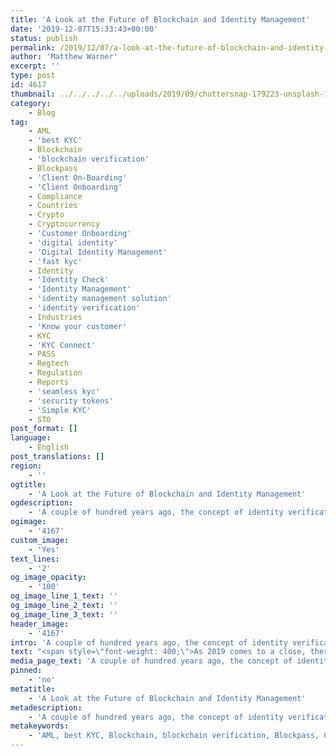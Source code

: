 ```yaml
---
title: 'A Look at the Future of Blockchain and Identity Management'
date: '2019-12-07T15:33:43+00:00'
status: publish
permalink: /2019/12/07/a-look-at-the-future-of-blockchain-and-identity-management
author: 'Matthew Warner'
excerpt: ''
type: post
id: 4617
thumbnail: ../../../../../uploads/2019/09/chuttersnap-179223-unsplash-150x150.jpg
category:
    - Blog
tag:
    - AML
    - 'best KYC'
    - Blockchain
    - 'blockchain verification'
    - Blockpass
    - 'Client On-Boarding'
    - 'Client Onboarding'
    - Compliance
    - Countries
    - Crypto
    - Cryptocurrency
    - 'Customer Onboarding'
    - 'digital identity'
    - 'Digital Identity Management'
    - 'fast kyc'
    - Identity
    - 'Identity Check'
    - 'Identity Management'
    - 'identity management solution'
    - 'identity verification'
    - Industries
    - 'Know your customer'
    - KYC
    - 'KYC Connect'
    - PASS
    - Regtech
    - Regulation
    - Reports
    - 'seamless kyc'
    - 'security tokens'
    - 'Simple KYC'
    - STO
post_format: []
language:
    - English
post_translations: []
region:
    - ''
ogtitle:
    - 'A Look at the Future of Blockchain and Identity Management'
ogdescription:
    - 'A couple of hundred years ago, the concept of identity verification would have been alien to the average person. A couple of hundred years from now, identity verification is likely to be even integral and embedded into the everyday lives of the average person (and potentially the average alien as we look to colonise other planets). For the meantime, at Blockpass we use the technology and capabilities we have at hand to provide the best identity verification and management we can. '
ogimage:
    - '4167'
custom_image:
    - 'Yes'
text_lines:
    - '2'
og_image_opacity:
    - '100'
og_image_line_1_text: ''
og_image_line_2_text: ''
og_image_line_3_text: ''
header_image:
    - '4167'
intro: 'A couple of hundred years ago, the concept of identity verification would have been alien to the average person. A couple of hundred years from now, identity verification is likely to be even integral and embedded into the everyday lives of the average person (and potentially the average alien as we look to colonise other planets). For the meantime, at Blockpass we use the technology and capabilities we have at hand to provide the best identity verification and management we can. '
text: "<span style=\"font-weight: 400;\">As 2019 comes to a close, there are a number of reports that examine the state of blockchain adoption and the use of blockchain-based identity management. Three of those reports are: </span><a href=\"https://www.gartner.com/doc/reprints?id=1-1OKPX6G7&amp;ct=191002&amp;st=sb\"><span style=\"font-weight: 400;\">Gartner’s </span></a><span style=\"font-weight: 400;\">Market Guide for Identity Proofing and Corroboration; </span><a href=\"https://govchain.world/\"><span style=\"font-weight: 400;\">GovChain’s </span></a><span style=\"font-weight: 400;\">examination of blockchain adoption by country; and Global Blockchain Identity Management Market – Industry Analysis and Forecast (2019-2026) by </span><a href=\"https://www.maximizemarketresearch.com/market-report/blockchain-identity-management-market/13151/#details\"><span style=\"font-weight: 400;\">Maximise Market Research</span></a><span style=\"font-weight: 400;\">. By examining each of these reports, it is possible to gain an insight on how blockchain and identity solutions are being received.\_\_</span>\r\n\r\n<span style=\"font-weight: 400;\">Starting with the GovChain report, which was partly sponsored by Blockpass, the adoption of blockchain in a number of countries around the world can be seen. The report ranks each country as either an adopter (actively seeking or using blockchain solutions), investigator (carried out preliminary work but of limited development and possibly only in a particular sector), and sceptic (those not investigating, or possibly actively curtailing, blockchain solutions).\_</span>\r\n\r\n<span style=\"font-weight: 400;\">Some countries are grouped together where appropriate (The EU being one such example and the UK being another) but differences in blockchain uptake are noted where relevant (France being noted as an ‘investigator’, and certain US States being noted for particular views. Areas in which blockchain technology is being used in the jurisdictions analysed include agriculture, land registry, voting, fintech and other areas.\_</span>\r\n\r\n<span style=\"font-weight: 400;\">In total, 24 different instances were examined, with the split between their approaches shown below:\_</span>\r\n<table style=\"height: 930px;\" width=\"350\">\r\n<tbody>\r\n<tr>\r\n<td><b>‘Adopter’</b></td>\r\n<td><b>‘Investigator’</b></td>\r\n<td><b>‘Sceptic’</b></td>\r\n</tr>\r\n<tr>\r\n<td><span style=\"font-weight: 400;\">Australia</span></td>\r\n<td><span style=\"font-weight: 400;\">France</span></td>\r\n<td><span style=\"font-weight: 400;\">Brazil</span></td>\r\n</tr>\r\n<tr>\r\n<td><span style=\"font-weight: 400;\">Bahrain</span></td>\r\n<td><span style=\"font-weight: 400;\">Ghana</span></td>\r\n<td><span style=\"font-weight: 400;\">China</span></td>\r\n</tr>\r\n<tr>\r\n<td><span style=\"font-weight: 400;\">Estonia</span></td>\r\n<td><span style=\"font-weight: 400;\">Haiti &amp; Dominican Republic</span></td>\r\n<td></td>\r\n</tr>\r\n<tr>\r\n<td><span style=\"font-weight: 400;\">EU</span></td>\r\n<td rowspan=\"3\"><span style=\"font-weight: 400;\">Intergovernmental Approaches - The Organisation for Economic Co-Operation and Development (OECD)</span></td>\r\n<td></td>\r\n</tr>\r\n<tr>\r\n<td><span style=\"font-weight: 400;\">Gibraltar</span></td>\r\n<td></td>\r\n</tr>\r\n<tr>\r\n<td><span style=\"font-weight: 400;\">Indonesia</span></td>\r\n<td></td>\r\n</tr>\r\n<tr>\r\n<td><span style=\"font-weight: 400;\">Nigeria\_</span></td>\r\n<td><span style=\"font-weight: 400;\">Isle of Man</span></td>\r\n<td></td>\r\n</tr>\r\n<tr>\r\n<td><span style=\"font-weight: 400;\">Singapore</span></td>\r\n<td><span style=\"font-weight: 400;\">Kenya</span></td>\r\n<td></td>\r\n</tr>\r\n<tr>\r\n<td><span style=\"font-weight: 400;\">South Africa\_</span></td>\r\n<td><span style=\"font-weight: 400;\">Thailand</span></td>\r\n<td></td>\r\n</tr>\r\n<tr>\r\n<td><span style=\"font-weight: 400;\">Sweden</span></td>\r\n<td rowspan=\"2\"><span style=\"font-weight: 400;\">USA (Illinois, Colorado, Ohio, Montana, Delaware)</span></td>\r\n<td></td>\r\n</tr>\r\n<tr>\r\n<td><span style=\"font-weight: 400;\">UAE</span></td>\r\n<td></td>\r\n</tr>\r\n<tr>\r\n<td><span style=\"font-weight: 400;\">UK</span></td>\r\n<td></td>\r\n<td></td>\r\n</tr>\r\n<tr>\r\n<td><span style=\"font-weight: 400;\">USA (Federa)</span></td>\r\n<td></td>\r\n<td></td>\r\n</tr>\r\n<tr>\r\n<td><span style=\"font-weight: 400;\">USA (Wyoming)</span></td>\r\n<td></td>\r\n<td></td>\r\n</tr>\r\n</tbody>\r\n</table>\r\n<span style=\"font-weight: 400;\">These results show a significant slant towards a positive reception and active development of blockchain solutions from the areas analysed, and is encouraging for the future of blockchain adoption as it becomes more normalised. Many of those countries or jurisdictions listed as ‘Investigator’ were described as actively moving towards being considered an ‘adopter’, but had not yet fully implemented or developed the necessary criteria. Even though it was designated as ‘sceptic’ of blockchain adoption, China was noted to have invested billions into research and development of blockchain solutions; much of the hesitancy and uncertainty in this case is towards the use of cryptocurrencies, and the decentralised nature conflicting with the government’s desire for control and censorship of certain areas.\_</span>\r\n\r\n<span style=\"font-weight: 400;\">This growth of blockchain adoption is mirrored in the report from Maximise Market Research. Taking a close look at a forecast for global blockchain identity management markets, the report predicts a significant growth in the blockchain identity market. This was shown in the following graphic from the report:\_</span>\r\n\r\n<img class=\"wp-image-4618 aligncenter\" src=\"https://www.blockpass.org/wp-content/uploads/2019/12/Global-Blockchain-Identity-Management-Market-300x178.png\" alt=\"\" width=\"572\" height=\"338\" />\r\n\r\n<span style=\"font-weight: 400;\">The report discusses benefits of decentralised identity management, and the related issues that arise from lack of regulation and uncertainty around a new technology.\_</span><span style=\"font-weight: 400;\">Additionally, the report highlights the increasingly sought-after ability to provide security, self-sovereignty, simplified and immutable solutions, which blockchain-based identity solutions have the opportunity to bring. This push far outstrips the negative issues and is predicted to drive the rise of blockchain identity solutions predicted.\_</span>\r\n\r\n<span style=\"font-weight: 400;\">In its analysis, the Maximise Market Research report went into details on industries, providers and regions. Unsurprisingly, banking, finance and insurance was identified as being the main focus for blockchain identity management, with the benefits blockchain solutions have over traditional methods cited as being a driving factor. Application providers are similarly expected to do well, and the North American market is predicted to show the most growth.\_\_</span>\r\n\r\n<span style=\"font-weight: 400;\">The Gartner report discusses the necessity for blockchain-based solutions due to the weakness of traditional personally identifying information systems and the method by which identity is traditionally verified and managed. Security features such as ‘shared secret info’ like questions or memorable data are called out as allowing security breaches to happen on a massive scale.\_</span>\r\n\r\n<span style=\"font-weight: 400;\">These large data breaches have become so commonplace that it has seen criminal activity shift. Rather than being simple identity theft, criminals often now create false identities using elements of multiple real identities - leading to a criminal being able to build a credible credit history etc for a non-existent person - this is much tougher to detect than simple identity theft.</span>\r\n\r\n<span style=\"font-weight: 400;\">Criteria of identity verification requirements have also changed, with the report pointing out the new focus on remote interactions (non-face-to-face) becoming the norm, and the new requirements to identify people in this manner. This was described as having lead to a heavy focus on security despite the consumer’s preference of convenience over safety. Due to this, it was stated that making the user experience as frictionless and painless as possible is key for onboarding and retention of new customers.\_</span>\r\n\r\n<span style=\"font-weight: 400;\">In its recommendations, the report stated: “The lines between online fraud detection, identity proofing and user authentication use cases are increasingly blurring with regard to the techniques that can be applied to increase trust in an identity assertion and better identify malicious or anomalous activity”. A variety of signals and credentials and risk indicators are recommended to be used for identity verification; however, the report described how businesses can’t simply stack together multiple methods and expect to be successful. Rather, businesses need to have weighting and logic behind their integration of security measures and maintain a strong focus on fraud detection.\_</span>\r\n\r\n<span style=\"font-weight: 400;\">To those seeking identity verification, Gartner suggested seeking out solutions which combined manual and automated document checking, and which provided AML checks. The report also noted that storage of the relevant documentation was a factor to consider: where documentation is stored, if it is secure, </span><i><span style=\"font-weight: 400;\">if</span></i><span style=\"font-weight: 400;\"> it needs to be stored, and who it needs to be stored with.\_</span>\r\n\r\n<span style=\"font-weight: 400;\">An interesting development highlighted by the Gartner report was the use of e-mail addresses and mobile phone numbers as digital identity identifiers due to their tendency to remain the same, even when a users’ other circumstances such as housing or conventional identity documentation changed. There was also a potential noted for social media to be used as ID verification, as often has up to date data from the user.\_</span>\r\n\r\n<span style=\"font-weight: 400;\">The report stated: “Behavior analysis can allow the observation and analysis of users’ activities within a digital property or IVR. This can include analysis of: the way users type, the placement and timing of their mouse movements and clicks, the way they scroll, their swipe pattern on a mobile device, the way they interact with an IVR, the time they spend viewing a page before taking the next action”. There are many more ways to identify people now than there were before, and new technology needs to be used to leverage these highly-unique identifiers to create strong and simple verification.\_</span>\r\n\r\n<span style=\"font-weight: 400;\">\_</span><span style=\"font-weight: 400;\">Across all three reports the conclusion is reinforced: blockchain-based identity verification and management is changing and growing. In the coming years, the already a sought-after capability identity verification and management tools that are being provided by Blockpass and others will become vital, and will increasingly become the norm. It is imperative that we continue our focus on ease-of-use and provide a positive user experience whilst maintaining the highest security standards possible. As global businesses and digital economies grow, it seems likely that digital (and blockchain-based) identity verification and management will become an integral part of our lives. Just as identity verification would have been an alien concept just a couple of hundred years ago, perhaps one day we will see a future where an alien like LeeLoo shares an identity that is a (verified and legitimate) Blockpass, rather than Multipass.</span>\r\n\r\n&nbsp;"
media_page_text: 'A couple of hundred years ago, the concept of identity verification would have been alien to the average person. A couple of hundred years from now, identity verification is likely to be even integral and embedded into the everyday lives of the average person (and potentially the average alien as we look to colonise other planets). For the meantime, at Blockpass we use the technology and capabilities we have at hand to provide the best identity verification and management we can. '
pinned:
    - 'no'
metatitle:
    - 'A Look at the Future of Blockchain and Identity Management'
metadescription:
    - 'A couple of hundred years ago, the concept of identity verification would have been alien to the average person. A couple of hundred years from now, identity verification is likely to be even integral and embedded into the everyday lives of the average person (and potentially the average alien as we look to colonise other planets). For the meantime, at Blockpass we use the technology and capabilities we have at hand to provide the best identity verification and management we can. '
metakeywords:
    - 'AML, best KYC, Blockchain, blockchain verification, Blockpass, Client On-Boarding, Client Onboarding, Compliance, Crypto, Cryptocurrency, Customer Onboarding, digital identity, fast kyc, Identity, Identity Check, identity management solution, identity verification, Know your customer, KYC, KYC Connect, PASS, Regtech, seamless kyc, security tokens, Simple KYC, STO, Digital Identity, KYC, Identity, Identity Management, Digital Identity Management, Reports, Countries, Industries, Regulation'
---
```

<!DOCTYPE html PUBLIC "-//W3C//DTD HTML 4.0 Transitional//EN" "http://www.w3.org/TR/REC-html40/loose.dtd">
<?xml encoding="UTF-8">
